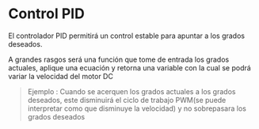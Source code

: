 # Control PID
El controlador PID permitirá un control estable para apuntar a los grados deseados.

A grandes rasgos será una función que tome de entrada los grados actuales, aplique una ecuación y retorna una variable con la cual se podrá variar la velocidad del motor DC
>Ejemplo :
>Cuando se acerquen los grados actuales a los grados deseados, este disminuirá el ciclo de trabajo PWM(se puede interpretar como que disminuye la velocidad) y no sobrepasara los grados deseados

